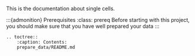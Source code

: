 This is the documentation about single cells.

:::{admonition} Prerequisites
:class: prereq
Before starting with this project, you should make sure that you have well prepared your data
:::

```{eval-rst}
.. toctree::
    :caption: Contents:
    prepare_data/README.md
```